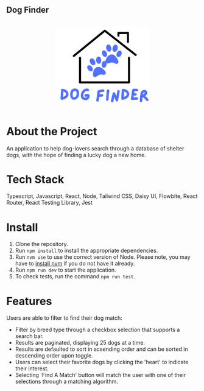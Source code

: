 ## Dog Finder
<br />
  <div align="center">
    <img src="./src/images/dog-finder1.png" alt="Logo" width="250px" height="auto">
  </div>
<br />

# About the Project
An application to help dog-lovers search through a database of shelter dogs, with the hope of finding a lucky dog a new home. 

# Tech Stack
Typescript, Javascript, React, Node, Tailwind CSS, Daisy UI, Flowbite, React Router, React Testing Library, Jest

# Install
1. Clone the repository.
2. Run `npm install` to install the appropriate dependencies.
3. Run `nvm use` to use the correct version of Node. Please note, you may have to [install nvm](https://formulae.brew.sh/formula/nvm) if you do not have it already. 
4. Run `npm run dev` to start the application.
5. To check tests, run the command `npm run test`. 

# Features
Users are able to filter to find their dog match: 
- Filter by breed type through a checkbox selection that supports a search bar.
- Results are paginated, displaying 25 dogs at a time.
- Results are defaulted to sort in acsending order and can be sorted in descending order upon toggle.
- Users can select their favorite dogs by clicking the 'heart' to indicate their interest.
- Selecting 'Find A Match' button will match the user with one of their selections through a matching algorithm. 

 
